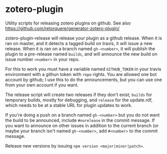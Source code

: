 # zotero-plugin

Utility scripts for releasing zotero plugins on github. See also https://github.com/retorquere/generator-zotero-plugin/

zotero-plugin-release will release your plugin as a github release.
When it is ran on master, and it detects a tagged build on travis,
it will issue a new release. When it is ran on a branch named
`gh-<number>`, it will publish the plugin to a pre-release named
`builds`, and will announce the new build on issue number `<number>`
in your repo.

For this to work you must have a variable named `GITHUB_TOKEN` in
your travis environment with a githun token with `repo` rights. You
are allowed one bot account by github; I use this to do the
announcements, but you can use one from your own account if you
want.

The release script will create two releases if they don't exist;
`builds` for temporary builds, mostly for debugging, and `release`
for the update.rdf, which needs to be at a stable URL for plugin
updates to work.

If you're doing a push on a branch named `gh-<number>` but you do
not want the build to be announced, include `#norelease` in the
commit message. If you want to announce on other issues in addition
to the current branch (or maybe your branch isn't named `gh-<number>`,
add `#<number>` to the commit message.

Release new versions by issuing `npm version <major|minor|patch>`.
